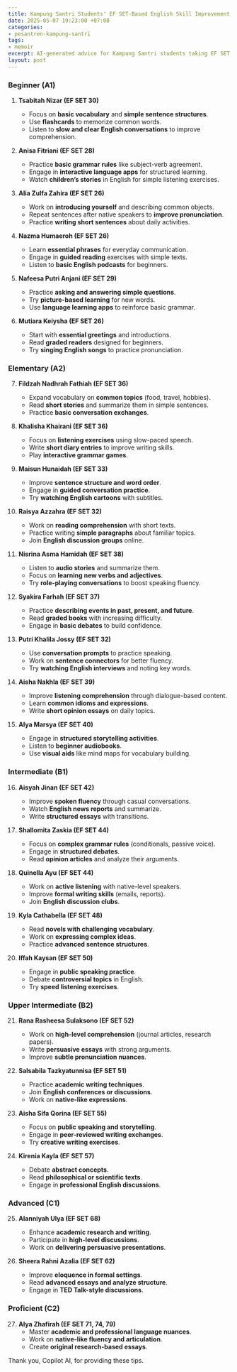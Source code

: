 ```yaml
---
title: Kampung Santri Students' EF SET-Based English Skill Improvement Tips
date: 2025-05-07 19:23:00 +07:00
categories:
- pesantren-kampung-santri
tags:
- memoir
excerpt: AI-generated advice for Kampung Santri students taking EF SET in 2024/2025 academic year.
layout: post
---
```


### **Beginner (A1)**
1. **Tsabitah Nizar (EF SET 30)**
   - Focus on **basic vocabulary** and **simple sentence structures**.
   - Use **flashcards** to memorize common words.
   - Listen to **slow and clear English conversations** to improve comprehension.

2. **Anisa Fitriani (EF SET 28)**
   - Practice **basic grammar rules** like subject-verb agreement.
   - Engage in **interactive language apps** for structured learning.
   - Watch **children’s stories** in English for simple listening exercises.

3. **Alia Zulfa Zahira (EF SET 26)**
   - Work on **introducing yourself** and describing common objects.
   - Repeat sentences after native speakers to **improve pronunciation**.
   - Practice **writing short sentences** about daily activities.

4. **Nazma Humaeroh (EF SET 26)**
   - Learn **essential phrases** for everyday communication.
   - Engage in **guided reading** exercises with simple texts.
   - Listen to **basic English podcasts** for beginners.

5. **Nafeesa Putri Anjani (EF SET 29)**
   - Practice **asking and answering simple questions**.
   - Try **picture-based learning** for new words.
   - Use **language learning apps** to reinforce basic grammar.

6. **Mutiara Keiysha (EF SET 26)**
   - Start with **essential greetings** and introductions.
   - Read **graded readers** designed for beginners.
   - Try **singing English songs** to practice pronunciation.

### **Elementary (A2)**
7. **Fildzah Nadhrah Fathiah (EF SET 36)**
   - Expand vocabulary on **common topics** (food, travel, hobbies).
   - Read **short stories** and summarize them in simple sentences.
   - Practice **basic conversation exchanges**.

8. **Khalisha Khairani (EF SET 36)**
   - Focus on **listening exercises** using slow-paced speech.
   - Write **short diary entries** to improve writing skills.
   - Play **interactive grammar games**.

9. **Maisun Hunaidah (EF SET 33)**
   - Improve **sentence structure and word order**.
   - Engage in **guided conversation practice**.
   - Try **watching English cartoons** with subtitles.

10. **Raisya Azzahra (EF SET 32)**
    - Work on **reading comprehension** with short texts.
    - Practice writing **simple paragraphs** about familiar topics.
    - Join **English discussion groups** online.

11. **Nisrina Asma Hamidah (EF SET 38)**
    - Listen to **audio stories** and summarize them.
    - Focus on **learning new verbs and adjectives**.
    - Try **role-playing conversations** to boost speaking fluency.

12. **Syakira Farhah (EF SET 37)**
    - Practice **describing events in past, present, and future**.
    - Read **graded books** with increasing difficulty.
    - Engage in **basic debates** to build confidence.

13. **Putri Khalila Jossy (EF SET 32)**
    - Use **conversation prompts** to practice speaking.
    - Work on **sentence connectors** for better fluency.
    - Try **watching English interviews** and noting key words.

14. **Aisha Nakhla (EF SET 39)**
    - Improve **listening comprehension** through dialogue-based content.
    - Learn **common idioms and expressions**.
    - Write **short opinion essays** on daily topics.

15. **Alya Marsya (EF SET 40)**
    - Engage in **structured storytelling activities**.
    - Listen to **beginner audiobooks**.
    - Use **visual aids** like mind maps for vocabulary building.

### **Intermediate (B1)**
16. **Aisyah Jinan (EF SET 42)**
    - Improve **spoken fluency** through casual conversations.
    - Watch **English news reports** and summarize.
    - Write **structured essays** with transitions.

17. **Shallomita Zaskia (EF SET 44)**
    - Focus on **complex grammar rules** (conditionals, passive voice).
    - Engage in **structured debates**.
    - Read **opinion articles** and analyze their arguments.

18. **Quinella Ayu (EF SET 44)**
    - Work on **active listening** with native-level speakers.
    - Improve **formal writing skills** (emails, reports).
    - Join **English discussion clubs**.

19. **Kyla Cathabella (EF SET 48)**
    - Read **novels with challenging vocabulary**.
    - Work on **expressing complex ideas**.
    - Practice **advanced sentence structures**.

20. **Iffah Kaysan (EF SET 50)**
    - Engage in **public speaking practice**.
    - Debate **controversial topics** in English.
    - Try **speed listening exercises**.

### **Upper Intermediate (B2)**
21. **Rana Rasheesa Sulaksono (EF SET 52)**
    - Work on **high-level comprehension** (journal articles, research papers).
    - Write **persuasive essays** with strong arguments.
    - Improve **subtle pronunciation nuances**.

22. **Salsabila Tazkyatunnisa (EF SET 51)**
    - Practice **academic writing techniques**.
    - Join **English conferences or discussions**.
    - Work on **native-like expressions**.

23. **Aisha Sifa Qorina (EF SET 55)**
    - Focus on **public speaking and storytelling**.
    - Engage in **peer-reviewed writing exchanges**.
    - Try **creative writing exercises**.

24. **Kirenia Kayla (EF SET 57)**
    - Debate **abstract concepts**.
    - Read **philosophical or scientific texts**.
    - Engage in **professional English discussions**.

### **Advanced (C1)**
25. **Alanniyah Ulya (EF SET 68)**
    - Enhance **academic research and writing**.
    - Participate in **high-level discussions**.
    - Work on **delivering persuasive presentations**.

26. **Sheera Rahni Azalia (EF SET 62)**
    - Improve **eloquence in formal settings**.
    - Read **advanced essays and analyze structure**.
    - Engage in **TED Talk-style discussions**.

### **Proficient (C2)**
27. **Alya Zhafirah (EF SET 71, 74, 79)**
    - Master **academic and professional language nuances**.
    - Work on **native-like fluency and articulation**.
    - Create **original research-based essays**.

Thank you, Copilot AI, for providing these tips.